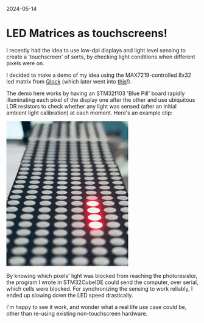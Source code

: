 2024-05-14
# LED Matrices as touchscreens!
I recently had the idea to use low-dpi displays and light level sensing to create a 'touchscreen' of sorts, by checking light conditions when different pixels were on.

I decided to make a demo of my idea using the MAX7219-controlled 8x32 led matrix from [Qlock](/#qlock) (which later went into [this](/#golway72)!).

The demo here works by having an STM32f103 'Blue Pill' board rapidly illuminating each pixel of the display one after the other and use ubiquitous LDR resistors to check whether any light was sensed (after an initial ambient light calibration) at each moment. Here's an example clip:

![led matrix display](assets/display.webp)

By knowing which pixels' light was blocked from reaching the photoresistor, the program I wrote in STM32CubeIDE could send the computer, over serial, which cells were blocked. For synchronizing the sensing to work reliably, I ended up slowing down the LED speed drastically.

I'm happy to see it work, and wonder what a real life use case could be, other than re-using existing non-touchscreen hardware.
